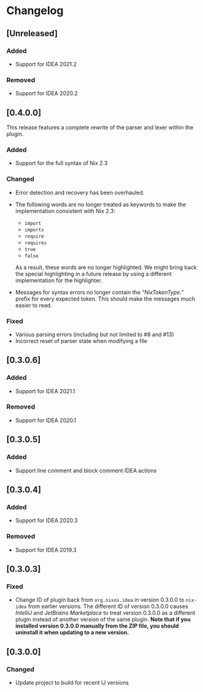 # Changelog

## [Unreleased]

### Added

- Support for IDEA 2021.2

### Removed

- Support for IDEA 2020.2

## [0.4.0.0]

This release features a complete rewrite of the parser and lexer within
the plugin.

### Added

- Support for the full syntax of Nix 2.3

### Changed

- Error detection and recovery has been overhauled.
- The following words are no longer treated as keywords to make the
  implementation consistent with Nix 2.3:

  - `import`
  - `imports`
  - `require`
  - `requires`
  - `true`
  - `false`

  As a result, these words are no longer highlighted. We might bring
  back the special highlighting in a future release by using a different
  implementation for the highlighter.
- Messages for syntax errors no longer contain the *“NixTokenType.”*
  prefix for every expected token. This should make the messages much
  easier to read.

### Fixed

- Various parsing errors (including but not limited to #8 and #13)
- Incorrect reset of parser state when modifying a file

## [0.3.0.6]
### Added
- Support for IDEA 2021.1
### Removed
- Support for IDEA 2020.1
## [0.3.0.5]
### Added
- Support line comment and block comment IDEA actions
## [0.3.0.4]
### Added
- Support for IDEA 2020.3
### Removed
- Support for IDEA 2019.3
## [0.3.0.3]
### Fixed
- Change ID of plugin back from `org.nixos.idea` in version 0.3.0.0 to
  `nix-idea` from earlier versions. The different ID of version 0.3.0.0
  causes *IntelliJ* and *JetBrains Marketplace* to treat version 0.3.0.0
  as a different plugin instead of another version of the same plugin.
  **Note that if you installed version 0.3.0.0 manually from the ZIP
  file, you should uninstall it when updating to a new version.**
## [0.3.0.0]
### Changed
- Update project to build for recent IJ versions
